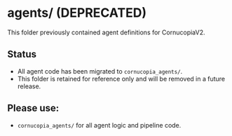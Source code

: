 # agents/ (DEPRECATED)

This folder previously contained agent definitions for CornucopiaV2.

## Status
- All agent code has been migrated to `cornucopia_agents/`.
- This folder is retained for reference only and will be removed in a future release.

## Please use:
- `cornucopia_agents/` for all agent logic and pipeline code.
